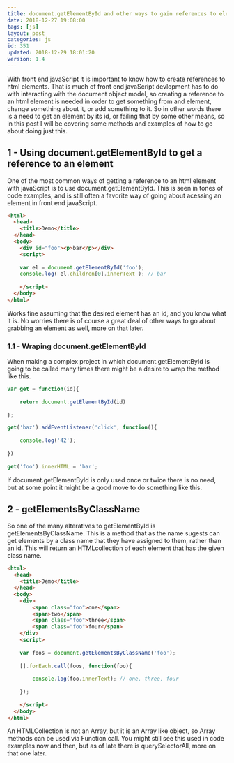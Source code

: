 ```yaml
---
title: document.getElementById and other ways to gain references to elements in javaScript
date: 2018-12-27 19:08:00
tags: [js]
layout: post
categories: js
id: 351
updated: 2018-12-29 18:01:20
version: 1.4
---
```


With front end javaScript it is important to know how to create references to html elements. That is much of front end javaScript devlopment has to do with interacting with the document object model, so creating a reference to an html element is needed in order to get something from and element, change something about it, or add something to it. So in other words there is a need to get an element by its id, or failing that by some other means, so in this post I will be covering some methods and examples of how to go about doing just this.

<!-- more -->

## 1 - Using document.getElementById to get a reference to an element

One of the most common ways of getting a reference to an html element with javaScript is to use document.getElementById. This is seen in tones of code examples, and is still often a favorite way of going about acessing an element in front end javaScript.

```html
<html>
  <head>
    <title>Demo</title>
  </head>
  <body>
    <div id="foo"><p>bar</p></div>
    <script>
 
    var el = document.getElementById('foo');
    console.log( el.children[0].innerText ); // bar
 
    </script>
  </body>
</html>
```

Works fine assuming that the desired element has an id, and you know what it is. No worries there is of course a great deal of other ways to go about grabbing an element as well, more on that later.

### 1.1 - Wraping document.getElementById

When making a complex project in which document.getElementById is going to be called many times there might be a desire to wrap the method like this.

```js
var get = function(id){
    
    return document.getElementById(id)
    
};

get('baz').addEventListener('click', function(){
    
    console.log('42');
    
})
 
get('foo').innerHTML = 'bar';
```

If document.getElementById is only used once or twice there is no need, but at some point it might be a good move to do something like this.

## 2 - getElementsByClassName

So one of the many alteratives to getElementById is getElementsByClassName. This is a method that as the name sugests can get elements by a class name that they have assigned to them, rather than an id. This will return an HTMLcollection of each element that has the given class name.

```html
<html>
  <head>
    <title>Demo</title>
  </head>
  <body>
    <div>
        <span class="foo">one</span>
        <span>two</span>
        <span class="foo">three</span>
        <span class="foo">four</span>
    </div>
    <script>
    
    var foos = document.getElementsByClassName('foo');
    
    [].forEach.call(foos, function(foo){
    
        console.log(foo.innerText); // one, three, four
    
    });
    
    </script>
  </body>
</html>
```

An HTMLCollection is not an Array, but it is an Array like object, so Array methods can be used via Function.call. You might still see this used in code examples now and then, but as of late there is querySelectorAll, more on that one later.
